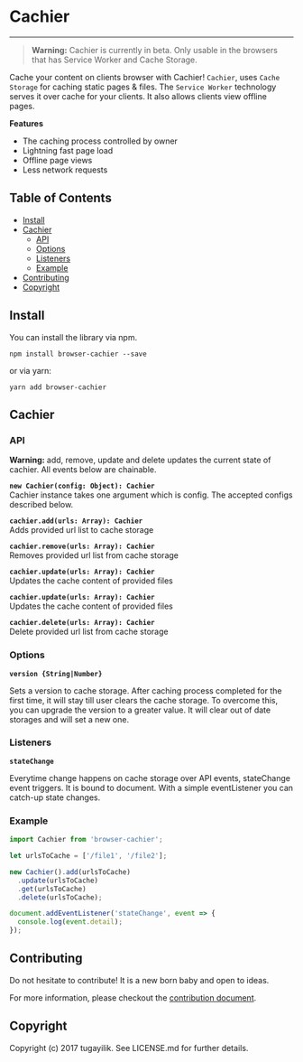# Cachier

<hr/>

> **Warning:** Cachier is currently in beta. Only usable in the browsers that has Service Worker and Cache Storage.


Cache your content on clients browser with Cachier! `Cachier`, uses `Cache Storage` for caching static pages & files. The `Service Worker` technology serves it over cache for your clients. It also allows clients view offline pages.

**Features**

- The caching process controlled by owner
- Lightning fast page load
- Offline page views
- Less network requests

## Table of Contents

* [Install](#install)
* [Cachier](#draggable)
  * [API](#api)
  * [Options](#options)
  * [Listeners](#listeners)
  * [Example](#example)
* [Contributing](#contributing)
* [Copyright](#copyright)

## Install

You can install the library via npm.

```
npm install browser-cachier --save
```

or via yarn:

```
yarn add browser-cachier
```

## Cachier

### API

**Warning:** add, remove, update and delete updates the current state of cachier. All events below are chainable.

**`new Cachier(config: Object): Cachier`**  
Cachier instance takes one argument which is config. The accepted configs described below.

**`cachier.add(urls: Array): Cachier`**  
Adds provided url list to cache storage

**`cachier.remove(urls: Array): Cachier`**  
Removes provided url list from cache storage

**`cachier.update(urls: Array): Cachier`**  
Updates the cache content of provided files

**`cachier.update(urls: Array): Cachier`**  
Updates the cache content of provided files

**`cachier.delete(urls: Array): Cachier`**  
Delete provided url list from cache storage

### Options

**`version {String|Number}`** 

Sets a version to cache storage. After caching process completed for the first time, it will stay till user clears the cache storage. To overcome this, you can upgrade the version to a greater value. It will clear out of date storages and will set a new one.

### Listeners

**`stateChange`**  

Everytime change happens on cache storage over API events, stateChange event triggers. It is bound to document. With a simple eventListener you can catch-up state changes. 

### Example

```js
import Cachier from 'browser-cachier';

let urlsToCache = ['/file1', '/file2'];

new Cachier().add(urlsToCache)
  .update(urlsToCache)
  .get(urlsToCache)
  .delete(urlsToCache);

document.addEventListener('stateChange', event => {
  console.log(event.detail);
});
```

## Contributing

Do not hesitate to contribute! It is a new born baby and open to ideas.

For more information, please checkout the [contribution document](https://github.com/tugayilik/cachier/blob/master/CONTRIBUTION.md).

## Copyright

Copyright (c) 2017 tugayilik. See LICENSE.md for further details.
